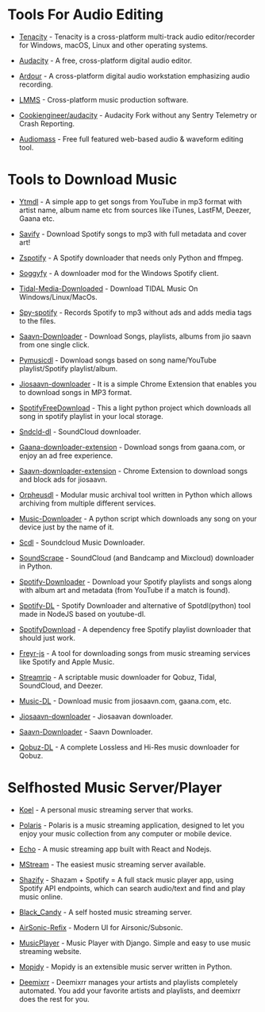 # Tools For Audio Editing

* [Tenacity](https://github.com/tenacityteam/tenacity) - Tenacity is a cross-platform multi-track audio editor/recorder for Windows, macOS, Linux and other operating systems.

* [Audacity](https://github.com/audacity/audacity) - A free, cross-platform digital audio editor.

* [Ardour](http://ardour.org/) - A cross-platform digital audio workstation emphasizing audio recording.

* [LMMS](https://github.com/LMMS/lmms) - Cross-platform music production software.

* [Cookiengineer/audacity](https://github.com/cookiengineer/audacity) - Audacity Fork without any Sentry Telemetry or Crash Reporting.

* [Audiomass](https://github.com/pkalogiros/audiomass) - Free full featured web-based audio & waveform editing tool.

# Tools to Download Music

* [Ytmdl](https://github.com/deepjyoti30/ytmdl) - A simple app to get songs from YouTube in mp3 format with artist name, album name etc from sources like iTunes, LastFM, Deezer, Gaana etc.

* [Savify](https://github.com/LaurenceRawlings/savify) - Download Spotify songs to mp3 with full metadata and cover art!

* [Zspotify](https://github.com/jsavargas/zspotify) - A Spotify downloader that needs only Python and ffmpeg.

* [Soggyfy](https://github.com/Rafiuth/Soggfy) - A downloader mod for the Windows Spotify client.

* [Tidal-Media-Downloaded](https://github.com/yaronzz/Tidal-Media-Downloader/) - Download TIDAL Music On Windows/Linux/MacOs.

* [Spy-spotify](https://github.com/jwallet/spy-spotify) - Records Spotify to mp3 without ads and adds media tags to the files.

* [Saavn-Downloader](https://github.com/amol-17/Jio-Saavn-Downloader) - Download Songs, playlists, albums from jio saavn from one single click.

* [Pymusicdl](https://github.com/insaiyancvk/pymusicdl) - Download songs based on song name/YouTube playlist/Spotify playlist/album.

* [Jiosaavn-downloader](https://github.com/GrayGalaxy/jiosaavn-downloader) - It is a simple Chrome Extension that enables you to download songs in MP3 format.

* [SpotifyFreeDownload](https://github.com/ShahinSha-dot/SpotifyFreeDownload) - This a light python project which downloads all song in spotify playlist in your local storage.

* [Sndcld-dl](https://github.com/Sweets/sndcld-dl) - SoundCloud downloader.

* [Gaana-downloader-extension](https://github.com/cachecleanerjeet/gaana-downloader-extension) - Download songs from gaana.com, or enjoy an ad free experience.

* [Saavn-downloader-extension](https://github.com/naqushab/saavn-downloader-extension) - Chrome Extension to download songs and block ads for jiosaavn.

* [Orpheusdl](https://github.com/yarrm80s/orpheusdl) - Modular music archival tool written in Python which allows archiving from multiple different services.

* [Music-Downloader](https://github.com/Dayhawk007/music-downloader) - A python script which downloads any song on your device just by the name of it.

* [Scdl](https://github.com/flyingrub/scdl) - Soundcloud Music Downloader.

* [SoundScrape](https://github.com/Miserlou/SoundScrape) - SoundCloud (and Bandcamp and Mixcloud) downloader in Python.

* [Spotify-Downloader](https://github.com/spotDL/spotify-downloader) - Download your Spotify playlists and songs along with album art and metadata (from YouTube if a match is found).

* [Spotify-DL](https://github.com/SwapnilSoni1999/spotify-dl) - Spotify Downloader and alternative of Spotdl(python) tool made in NodeJS based on youtube-dl.

* [SpotifyDownload](https://github.com/schollz/spotifydownload) - A dependency free Spotify playlist downloader that should just work.

* [Freyr-js](https://github.com/miraclx/freyr-js) - A tool for downloading songs from music streaming services like Spotify and Apple Music.

* [Streamrip](https://github.com/nathom/streamrip) - A scriptable music downloader for Qobuz, Tidal, SoundCloud, and Deezer.

* [Music-DL](https://github.com/vishaltelangre/music-dl) - Download music from jiosaavn.com, gaana.com, etc.

* [Jiosaavn-downloader](https://github.com/kx3ez1/jiosaavn-downloader) - Jiosaavan downloader.

* [Saavn-Downloader](https://github.com/prabaprakash/Saavn-Downloader) - Saavn Downloader.

* [Qobuz-DL](https://github.com/vitiko98/qobuz-dl) - A complete Lossless and Hi-Res music downloader for Qobuz.

# Selfhosted Music Server/Player

* [Koel](https://github.com/koel/koel) - A personal music streaming server that works.

* [Polaris](https://github.com/agersant/polaris) - Polaris is a music streaming application, designed to let you enjoy your music collection from any computer or mobile device.

* [Echo](https://github.com/anhthii/Echo) - A music streaming app built with React and Nodejs.

* [MStream](https://github.com/IrosTheBeggar/mStream) - The easiest music streaming server available.

* [Shazify](https://github.com/orifmilod/Shazify) - Shazam + Spotify = A full stack music player app, using Spotify API endpoints, which can search audio/text and find and play music online.

* [Black_Candy](https://github.com/aidewoode/black_candy) - A self hosted music streaming server.

* [AirSonic-Refix](https://github.com/tamland/airsonic-refix) - Modern UI for Airsonic/Subsonic.

* [MusicPlayer](https://github.com/rajaprerak/MusicPlayer) - Music Player with Django. Simple and easy to use music streaming website.

* [Mopidy](https://github.com/mopidy) - Mopidy is an extensible music server written in Python.

* [Deemixrr](https://github.com/TheUltimateC0der/Deemixrr) - Deemixrr manages your artists and playlists completely automated. You add your favorite artists and playlists, and deemixrr does the rest for you.
